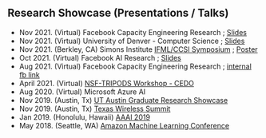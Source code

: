 ## Research Showcase (Presentations / Talks)
- Nov 2021. (Virtual) Facebook Capacity Engineering Research ; [Slides](https://github.com/anishacharya/Presentations/blob/main/FB_Ads_Fall_2021.pptx)
- Nov 2021. (Virtual) University of Denver - Computer Science ; [Slides](https://github.com/anishacharya/Presentations/blob/main/univ_denver_talk_fed.pptx)   
- Nov 2021. (Berkley, CA) Simons Institute [IFML/CCSI Symposium](https://simons.berkeley.edu/programs/si2021)  ;  [Poster](https://github.com/anishacharya/Presentations/blob/main/Simons.Fall.2021.pdf)
- Oct 2021. (Virtual) Facebook AI Research ; [Slides](https://github.com/anishacharya/Presentations/blob/main/FAIR_Fall_2021.pdf)
- Aug 2021. (Virtual) Facebook Capacity Engineering Research ; [internal fb link]()
- April 2021. (Virtual) [NSF-TRIPODS Workshop - CEDO](https://sites.google.com/ucsd.edu/cedo/)  
- Aug 2020. (Virtual) Microsoft Azure AI 
- Nov 2019. (Austin, Tx) [UT Austin Graduate Research Showcase](https://guides.lib.utexas.edu/2019GRS/presenters)
- Nov 2019. (Austin, Tx) [Texas Wireless Summit](https://www.texaswirelesssummit.org/)
- Jan 2019. (Honolulu, Hawaii) [AAAI 2019](https://aaai.org/Conferences/AAAI-19/)
- May 2018. (Seattle, WA) [Amazon Machine Learning Conference]()
